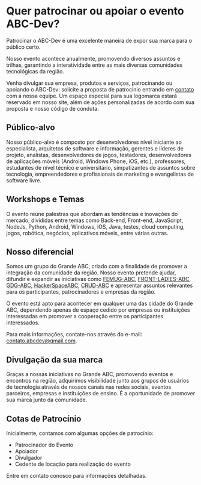 #  Quer patrocinar ou apoiar o evento ABC-Dev?

Patrocinar o ABC-Dev é uma excelente maneira de expor sua marca para o público certo.

Nosso evento acontece anualmente, promovendo diversos assuntos e trilhas, garantindo a interatividade entre as mais diversas comunidades tecnológicas da região.

Venha divulgar sua empresa, produtos e serviços, patrocinando ou apoiando o ABC-Dev: solicite a proposta de patrocínio entrando em [contato](contato.abcdev@gmail.com) com a nossa equipe. Um espaço especial para sua logomarca estará reservado em nosso site, além de ações personalizadas de acordo com sua proposta e nosso código de conduta.

## Público-alvo

Nosso público-alvo é composto por desenvolvedores nível iniciante ao especialista, arquitetos de software e informação, gerentes e líderes de projeto, analistas, desenvolvedores de jogos, testadores, desenvolvedores de aplicações móveis (Android, Windows Phone, iOS, etc.), professores, estudantes de nível técnico e universitário, simpatizantes de assuntos sobre tecnologia, empreendedores e profissionais de marketing e evangelistas de software livre.

## Workshops e Temas

O evento reúne palestras que abordam as tendências e inovações do mercado, divididas entre temas como Back-end, Front-end, JavaScript, NodeJs, Python, Android, Windows, iOS, Java, testes, cloud computing, jogos, robótica, negócios, aplicativos móveis, entre várias outras.

## Nosso diferencial

Somos um grupo do Grande ABC, criado com a finalidade de promover a integração da comunidade da região. Nosso evento pretende ajudar, difundir e expandir as iniciativas como [FEMUG-ABC](https://github.com/femug-abc/femug-abc), [FRONT-LADIES-ABC](https://github.com/front-ladies), [GDG-ABC](https://github.com/GDG-ABC), [HackerSpaceABC](https://github.com/ABCHackerClube), [CRUD-ABC](https://github.com/crud-abc) e apresentar assuntos relevantes para os participantes, patrocinadores e empresas da região.

O evento está apto para acontecer em qualquer uma das cidade do Grande ABC, dependendo apenas de espaço cedido por empresas ou instituições interessadas em promover a cooperação entre os participantes interessados.

Para mais informações, contate-nos através do e-mail: [contato.abcdev@gmail.com](contato.abcdev@gmail.com).

## Divulgação da sua marca

Graças a nossas iniciativas no Grande ABC, promovendo eventos e encontros na região, adquirimos visibilidade junto aos grupos de usuários de tecnologia através de nossos canais nas redes sociais, eventos parceiros, empresas e instituições de ensino. É a oportunidade de promover sua marca junto da comunidade.

## Cotas de Patrocínio

Inicialmente, contamos com algumas opções de patrocínio:

- Patrocinador do Evento
- Apoiador
- Divulgador
- Cedente de locação para realização do evento

Entre em contato conosco para informações detalhadas.